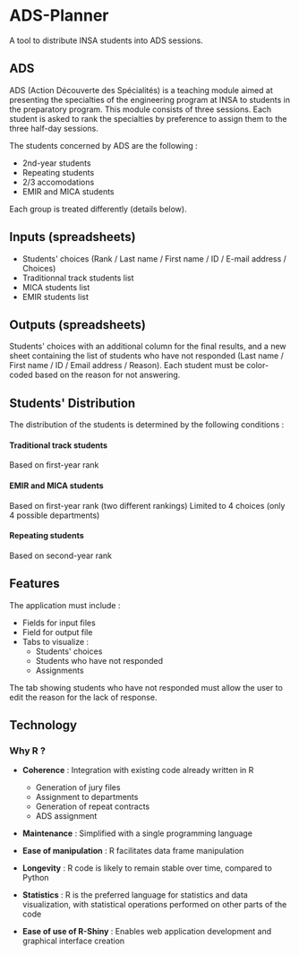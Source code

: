 # ADS-Planner

A tool to distribute INSA students into ADS sessions.

## ADS

ADS (Action Découverte des Spécialités) is a teaching module aimed at presenting the specialties of the engineering program at INSA to students in the preparatory program. This module consists of three sessions. Each student is asked to rank the specialties by preference to assign them to the three half-day sessions.

The students concerned by ADS are the following :
- 2nd-year students 
- Repeating students
- 2/3 accomodations
- EMIR and MICA students

Each group is treated differently (details below).

## Inputs (spreadsheets)

- Students' choices (Rank / Last name / First name / ID / E-mail address / Choices)
- Traditionnal track students list
- MICA students list
- EMIR students list

## Outputs (spreadsheets)

Students' choices with an additional column for the final results, and a new sheet containing the list of students who have not responded (Last name / First name / ID / Email address / Reason). Each student must be color-coded based on the reason for not answering.

## Students' Distribution

The distribution of the students is determined by the following conditions :

#### Traditional track students

Based on first-year rank

#### EMIR and MICA students

Based on first-year rank (two different rankings)
Limited to 4 choices (only 4 possible departments)

#### Repeating students

Based on second-year rank

## Features

The application must include :
- Fields for input files
- Field for output file
- Tabs to visualize :
  - Students' choices
  - Students who have not responded
  - Assignments

The tab showing students who have not responded must allow the user to edit the reason for the lack of response.

## Technology

### Why R ?

- **Coherence** : Integration with existing code already written in R
  - Generation of jury files
  - Assignment to departments
  - Generation of repeat contracts
  - ADS assignment

- **Maintenance** : Simplified with a single programming language

- **Ease of manipulation** : R facilitates data frame manipulation

- **Longevity** : R code is likely to remain stable over time, compared to Python

- **Statistics** : R is the preferred language for statistics and data visualization, with statistical operations performed on other parts of the code

- **Ease of use of R-Shiny** : Enables web application development and graphical interface creation
